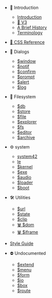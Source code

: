 * 👣 Introduction

    * [Introduction](README.md)
    * [🥳 V3](intro/V3.md)
    * [A Brief History](intro/history.md)
    * [Terminology](intro/terminology.md)

* [🎨 CSS Reference](css.md)

* 💬 Dialogs

    * [$window](dialog/window/README.md)
    * [$notif](dialog/notif/README.md)
    * [$confirm](dialog/confirm.md)
    * [$prompt](dialog/prompt.md)
    * [$alert](dialog/alert/README.md)
    * [$log](dialog/log/README.md)

* 📁 Filesystem

    * [$db](filesystem/db.md)
    * [$store](filesystem/store.md)
    * [$file](filesystem/file/README.md)
    * [$explorer](filesystem/explorer/README.md)
    * [$fs](filesystem/fs/README.md)
    * [$editor](filesystem/editor/README.md)
    * [$archive](filesystem/archive.md)

* ⚙ system

    * [system42](system/system42.md)
    * [le](system/le/README.md)
    * [$kernel](system/kernel.md)
    * [$exe](system/exe/README.md)
    * [$audio](system/audio/README.md)
    * [$loader](system/loader/README.md)
    * [$boot](system/boot/README.md)

* 🛠 Utilities

    * [$url](utils/url/README.md)
    * [$state](utils/state/README.md)
    * [$clip](utils/clip/README.md)
    * [🗑 $dom](utils/dom.md)
    * [🗑 $iframe](utils/iframe.md)

* [Style Guide](style-guide.md)

* ⛔ Undocumented

    * [$extend](nodoc/extend.md)
    * [$menu](nodoc/menu.md)
    * [$form](nodoc/form.md)
    * [$io](nodoc/io.md)
    * [$box](nodoc/box.md)
    * [$route](nodoc/route.md)
